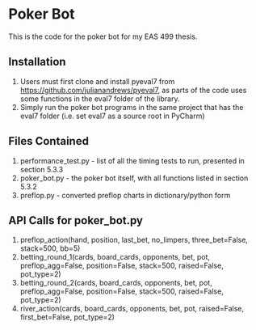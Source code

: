Poker Bot
=================

This is the code for the poker bot for my EAS 499 thesis.


Installation
-----

1) Users must first clone and install pyeval7 from https://github.com/julianandrews/pyeval7, as parts of the code uses some 
functions in the eval7 folder of the library.
2) Simply run the poker bot programs in the same project that has the eval7 folder 
(i.e. set eval7 as a source root in PyCharm)


Files Contained
-----

1) performance_test.py - list of all the timing tests to run, presented in section 5.3.3
2) poker_bot.py - the poker bot itself, with all functions listed in section 5.3.2
3) preflop.py - converted preflop charts in dictionary/python form


API Calls for poker_bot.py
-----

1) preflop_action(hand, position, last_bet, no_limpers, three_bet=False, stack=500, bb=5)
2) betting_round_1(cards, board_cards, opponents, bet, pot, preflop_agg=False, position=False, stack=500, raised=False, pot_type=2)
3) betting_round_2(cards, board_cards, opponents, bet, pot, preflop_agg=False, position=False, stack=500, raised=False, pot_type=2)
4) river_action(cards, board_cards, opponents, bet, pot, raised=False, first_bet=False, pot_type=2)